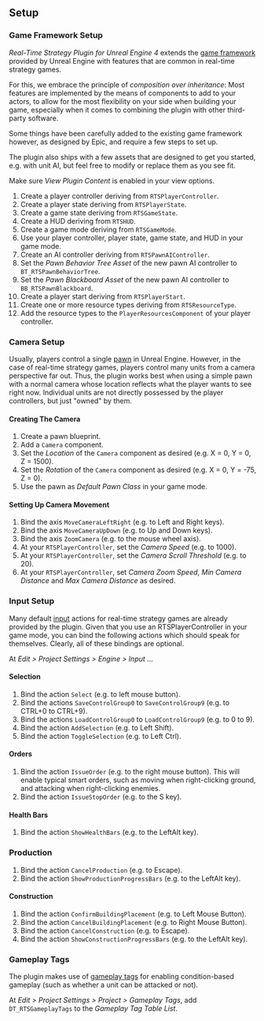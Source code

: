 ## Setup

### Game Framework Setup

_Real-Time Strategy Plugin for Unreal Engine 4_ extends the [game framework](https://docs.unrealengine.com/en-US/Gameplay/Framework/index.html) provided by Unreal Engine with features that are common in real-time strategy games.

For this, we embrace the principle of _composition over inheritance_: Most features are implemented by the means of components to add to your actors, to allow for the most flexibility on your side when building your game, especially when it comes to combining the plugin with other third-party software.

Some things have been carefully added to the existing game framework however, as designed by Epic, and require a few steps to set up.

The plugin also ships with a few assets that are designed to get you started, e.g. with unit AI, but feel free to modify or replace them as you see fit.

Make sure _View Plugin Content_ is enabled in your view options.

1. Create a player controller deriving from `RTSPlayerController`.
1. Create a player state deriving from `RTSPlayerState`.
1. Create a game state deriving from `RTSGameState`.
1. Create a HUD deriving from `RTSHUD`.
1. Create a game mode deriving from `RTSGameMode`.
1. Use your player controller, player state, game state, and HUD in your game mode.
1. Create an AI controller deriving from `RTSPawnAIController`.
1. Set the _Pawn Behavior Tree Asset_ of the new pawn AI controller to `BT_RTSPawnBehaviorTree`.
1. Set the _Pawn Blackboard Asset_ of the new pawn AI controller to `BB_RTSPawnBlackboard`.
1. Create a player start deriving from `RTSPlayerStart`.
1. Create one or more resource types deriving from `RTSResourceType`.
1. Add the resource types to the `PlayerResourcesComponent` of your player controller.


### Camera Setup

Usually, players control a single [pawn](https://docs.unrealengine.com/en-US/Gameplay/Framework/Pawn/index.html) in Unreal Engine. However, in the case of real-time strategy games, players control many units from a camera perspective far out. Thus, the plugin works best when using a simple pawn with a normal camera whose location reflects what the player wants to see right now. Individual units are not directly possessed by the player controllers, but just "owned" by them.

#### Creating The Camera

1. Create a pawn blueprint.
1. Add a `Camera` component.
1. Set the _Location_ of the `Camera` component as desired (e.g. X = 0, Y = 0, Z = 1500).
1. Set the _Rotation_ of the `Camera` component as desired (e.g. X = 0, Y = -75, Z = 0).
1. Use the pawn as _Default Pawn Class_ in your game mode.

#### Setting Up Camera Movement

1. Bind the axis `MoveCameraLeftRight` (e.g. to Left and Right keys).
1. Bind the axis `MoveCameraUpDown` (e.g. to Up and Down keys).
1. Bind the axis `ZoomCamera` (e.g. to the mouse wheel axis).
1. At your `RTSPlayerController`, set the _Camera Speed_ (e.g. to 1000).
1. At your `RTSPlayerController`, set the _Camera Scroll Threshold_ (e.g. to 20).
1. At your `RTSPlayerController`, set _Camera Zoom Speed_, _Min Camera Distance_ and _Max Camera Distance_ as desired.


### Input Setup

Many default [input](https://docs.unrealengine.com/en-US/Gameplay/Input/index.html) actions for real-time strategy games are already provided by the plugin. Given that you use an RTSPlayerController in your game mode, you can bind the following actions which should speak for themselves. Clearly, all of these bindings are optional.

At _Edit > Project Settings > Engine > Input_ ...

#### Selection

1. Bind the action `Select` (e.g. to left mouse button).
1. Bind the actions `SaveControlGroup0` to `SaveControlGroup9` (e.g. to CTRL+0 to CTRL+9).
1. Bind the actions `LoadControlGroup0` to `LoadControlGroup9` (e.g. to 0 to 9).
1. Bind the action `AddSelection` (e.g. to Left Shift).
1. Bind the action `ToggleSelection` (e.g. to Left Ctrl).

#### Orders

1. Bind the action `IssueOrder` (e.g. to the right mouse button). This will enable typical smart orders, such as moving when right-clicking ground, and attacking when right-clicking enemies.
1. Bind the action `IssueStopOrder` (e.g. to the S key).

#### Health Bars

1. Bind the action `ShowHealthBars` (e.g. to the LeftAlt key).

### Production

1. Bind the action `CancelProduction` (e.g. to Escape).
1. Bind the action `ShowProductionProgressBars` (e.g. to the LeftAlt key).

#### Construction

1. Bind the action `ConfirmBuildingPlacement` (e.g. to Left Mouse Button).
1. Bind the action `CancelBuildingPlacement` (e.g. to Right Mouse Button).
1. Bind the action `CancelConstruction` (e.g. to Escape).
1. Bind the action `ShowConstructionProgressBars` (e.g. to the LeftAlt key).


### Gameplay Tags

The plugin makes use of [gameplay tags](https://docs.unrealengine.com/en-US/Gameplay/Tags/index.html) for enabling condition-based gameplay (such as whether a unit can be attacked or not). 

At _Edit > Project Settings > Project > Gameplay Tags_, add `DT_RTSGameplayTags` to the _Gameplay Tag Table List_.
